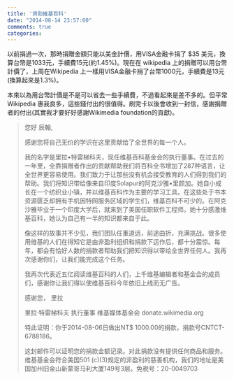 ```yaml
---
title: '資助維基百科'
date: "2014-08-14 23:57:00"
comments: true
categories: 
---
```

以前捐過一次，那時捐贈金額只能以美金計價，用VISA金融卡捐了 $35 美元，換算台幣是1033元，手續費15元(約1.45%)。現在在 wikipedia 上的捐贈可以用台幣計價了，上周在Wikipedia 上一樣用VISA金融卡捐了台幣1000元，手續費是13元 (換算起來是1.3%)。

本來以為用台幣計價是不是可以省去一些手續費，不過看起來是差不多的。但平常 Wikipedia 惠我良多，這些錢付出的很值得。刷完卡以後會收到一封信，感謝捐贈者的付出(其實我才要好好感謝Wikimedia foundation的貢獻)。

> 您好 辰翰,
> 
> 感谢您将自己无价的学识在这里贡献给了全世界的每一个人。
> 
> 我的名字是里拉•特雷梯科夫，现任维基百科基金会的执行董事。在过去的一年里，全靠捐赠者作出的贡献帮助我们将百科全书增加了287种语言，让全世界更容易使用。我们致力于让那些没有机会接受教育的人们得到我们的帮助。我们将知识带给像来自印度Solapur的阿克沙雅•里颜加。她自小成长在一个纺织业小镇，并以维基百科作为主要的学习工具。在这些处于书本资源匮乏却拥有手机因特网服务区域的学生们，维基百科不可少的。在阿克沙雅毕业于一个印度大学后，就来到了美国任职软件工程师。她十分感激维基百科，她认为自己有一半的知识都来自于此。
> 
> 像这样的故事并不少见，我们团队任重道远，前途曲折，充满挑战。很多使用维基的人们在得知它是由非盈利组织和捐款下运作后，都十分震惊。每年，都会有恰好人数的捐款者帮助我们把知识得以带给全世界任何人。我再次感谢你们，让我们能完成这个任务。
> 
> 我再次代表近五亿阅读维基百科的人们，上千维基编辑者和基金会的成员们，感谢你让我们得以使维基百科今年依旧上线而无广告。
> 
> 感谢您，
> 里拉
> 
> 里拉·特雷梯科夫
> 执行董事
> 维基媒体基金会
> donate.wikimedia.org
> 
> 特此证明：你于2014-08-06日做出NT$ 1000.00的捐款，捐款号CNTCT-6788186。
> 
> 这封邮件可以证明您的捐款金额记录。对此捐款没有提供任何商品和服务。维基基金会符合美国501 (c)(3)规定的非盈利的慈善机构，我们的地址是美国加州旧金山新蒙哥马利大厦149号3层。免税号：20-0049703
